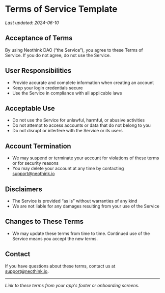 # Terms of Service Template

_Last updated: 2024-06-10_

## Acceptance of Terms
By using Neothink DAO (“the Service”), you agree to these Terms of Service. If you do not agree, do not use the Service.

## User Responsibilities
- Provide accurate and complete information when creating an account
- Keep your login credentials secure
- Use the Service in compliance with all applicable laws

## Acceptable Use
- Do not use the Service for unlawful, harmful, or abusive activities
- Do not attempt to access accounts or data that do not belong to you
- Do not disrupt or interfere with the Service or its users

## Account Termination
- We may suspend or terminate your account for violations of these terms or for security reasons
- You may delete your account at any time by contacting support@neothink.io

## Disclaimers
- The Service is provided “as is” without warranties of any kind
- We are not liable for any damages resulting from your use of the Service

## Changes to These Terms
- We may update these terms from time to time. Continued use of the Service means you accept the new terms.

## Contact
If you have questions about these terms, contact us at support@neothink.io.

---

*Link to these terms from your app's footer or onboarding screens.* 